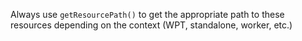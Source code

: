 Always use `getResourcePath()` to get the appropriate path to these resources depending
on the context (WPT, standalone, worker, etc.)
